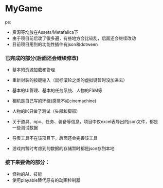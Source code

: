 # MyGame

ps:
- 资源等均放在Assets/Metafalica下
- 由于项目前后改了很多遍，有些地方会比较乱，后面还会继续改动
- 目前项目用到的功能性插件有json和dotween

### 已完成的部分(后面还会继续修改)
- 基本的资源加载和管理
- 重新封装的按键输入（鼠标滚轮之类的虚拟键暂时没加进去）
- 基本的UI管理、基本的任务系统、人物的FSM等
- 相机是自己写的环绕(感觉不如cinemachine)
- 人物的IK只做了测试（头部和脚部）

- 关于道具、npc、任务、装备等信息，项目中仅excel表导出的json文件，都是一些测试数据
- 导表工具不在该项目下，后面还会完善该工具
- 游戏内暂时考虑到的数据的存储暂时都是json存到本地

### 接下来要做的部分：
- 怪物的AI、技能
- 使用playable替代原有的动画控制器
